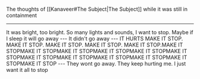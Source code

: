 The thoughts of [[Kanaveer#The Subject|The Subject]] while it was still in containment
___

It was bright, too bright. So many lights and sounds, I want to stop. Maybe if I sleep it will go away
\---
It didn't go away
\---
IT HURTS
MAKE IT STOP. MAKE IT STOP. MAKE IT STOP. MAKE IT STOP. MAKE IT STOP.MAKE IT STOPMAKE IT STOPMAKE IT STOPMAKE IT STOPMAKE IT STOPMAKE IT STOPMAKE IT STOPMAKE IT STOPMAKE IT STOPMAKE IT STOPMAKE IT STOPMAKE IT STOP
\---
They wont go away. They keep hurting me. I just want it all to stop